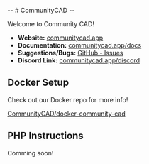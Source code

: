 -- # CommunityCAD --

Welcome to Community CAD!

- **Website:** [communitycad.app](https://communitycad.app)
- **Documentation:** [communitycad.app/docs](https://communitycad.app/docks)
- **Suggestions/Bugs:** [GitHub - Issues](https://github.com/CommunityCAD/CommunityCAD/issues/new/choose)
- **Discord Link:** [communitycad.app/discord](https://communitycad.app/discord)

## Docker Setup 

Check out our Docker repo for more info!

[CommunityCAD/docker-community-cad](https://github.com/CommunityCAD/docker-community-cad)

## PHP Instructions

Comming soon!



